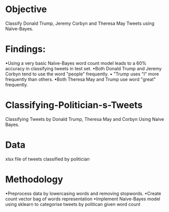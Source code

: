 # Objective
Classify Donald Trump, Jeremy Corbyn and Theresa May Tweets using Naïve-Bayes.

# Findings:
•Using a very basic Naïve-Bayes word count model leads to a 60% accuracy in classifying tweets in test set. 
•Both Donald Trump and Jeremy Corbyn tend to use the word "people" frequently.
• "Trump uses "I" more frequently than others.
•Both Theresa May and Trump use word "great" frequently.

# Classifying-Politician-s-Tweets
Classifying Tweets by Donald Trump, Theresa May and Corbyn Using Naive Bayes.

# Data
xlsx file of tweets classified by politician

# Methodology
•Preprocess data by lowercasing words and removing stopwords.
•Create count vector bag of words representation
•Implement Naive-Bayes model using sklearn to categorise tweets by politican given word count

